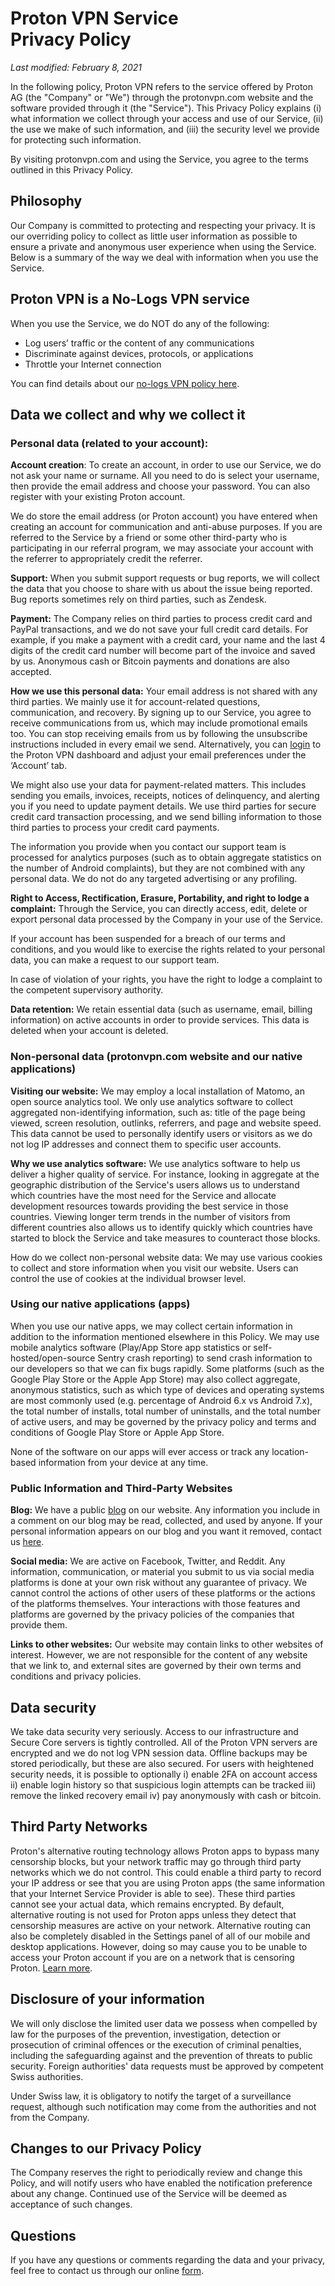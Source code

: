 Proton VPN Service  
Privacy Policy
===================================

_Last modified: February 8, 2021_

In the following policy, Proton VPN refers to the service offered by Proton AG (the "Company" or "We") through the protonvpn.com website and the software provided through it (the "Service"). This Privacy Policy explains (i) what information we collect through your access and use of our Service, (ii) the use we make of such information, and (iii) the security level we provide for protecting such information.

By visiting protonvpn.com and using the Service, you agree to the terms outlined in this Privacy Policy.

Philosophy
----------

Our Company is committed to protecting and respecting your privacy. It is our overriding policy to collect as little user information as possible to ensure a private and anonymous user experience when using the Service. Below is a summary of the way we deal with information when you use the Service.

Proton VPN is a No-Logs VPN service
-----------------------------------

When you use the Service, we do NOT do any of the following:

* Log users’ traffic or the content of any communications
* Discriminate against devices, protocols, or applications
* Throttle your Internet connection

You can find details about our [no-logs VPN policy here](https://protonvpn.com/support/no-logs-vpn/).

Data we collect and why we collect it
-------------------------------------

### Personal data (related to your account):

**Account creation**: To create an account, in order to use our Service, we do not ask your name or surname. All you need to do is select your username, then provide the email address and choose your password. You can also register with your existing Proton account.

We do store the email address (or Proton account) you have entered when creating an account for communication and anti-abuse purposes. If you are referred to the Service by a friend or some other third-party who is participating in our referral program, we may associate your account with the referrer to appropriately credit the referrer.

**Support:** When you submit support requests or bug reports, we will collect the data that you choose to share with us about the issue being reported. Bug reports sometimes rely on third parties, such as Zendesk.

**Payment:** The Company relies on third parties to process credit card and PayPal transactions, and we do not save your full credit card details. For example, if you make a payment with a credit card, your name and the last 4 digits of the credit card number will become part of the invoice and saved by us. Anonymous cash or Bitcoin payments and donations are also accepted.

**How we use this personal data:** Your email address is not shared with any third parties. We mainly use it for account-related questions, communication, and recovery. By signing up to our Service, you agree to receive communications from us, which may include promotional emails too. You can stop receiving emails from us by following the unsubscribe instructions included in every email we send. Alternatively, you can [login](https://account.protonvpn.com/login/ "Login to Proton VPN") to the Proton VPN dashboard and adjust your email preferences under the ‘Account’ tab.

We might also use your data for payment-related matters. This includes sending you emails, invoices, receipts, notices of delinquency, and alerting you if you need to update payment details. We use third parties for secure credit card transaction processing, and we send billing information to those third parties to process your credit card payments.

The information you provide when you contact our support team is processed for analytics purposes (such as to obtain aggregate statistics on the number of Android complaints), but they are not combined with any personal data. We do not do any targeted advertising or any profiling.

**Right to Access, Rectification, Erasure, Portability, and right to lodge a complaint:** Through the Service, you can directly access, edit, delete or export personal data processed by the Company in your use of the Service.

If your account has been suspended for a breach of our terms and conditions, and you would like to exercise the rights related to your personal data, you can make a request to our support team.

In case of violation of your rights, you have the right to lodge a complaint to the competent supervisory authority.

**Data retention:** We retain essential data (such as username, email, billing information) on active accounts in order to provide services. This data is deleted when your account is deleted.

### Non-personal data (protonvpn.com website and our native applications)

**Visiting our website:** We may employ a local installation of Matomo, an open source analytics tool. We only use analytics software to collect aggregated non-identifying information, such as: title of the page being viewed, screen resolution, outlinks, referrers, and page and website speed. This data cannot be used to personally identify users or visitors as we do not log IP addresses and connect them to specific user accounts.

**Why we use analytics software:** We use analytics software to help us deliver a higher quality of service. For instance, looking in aggregate at the geographic distribution of the Service's users allows us to understand which countries have the most need for the Service and allocate development resources towards providing the best service in those countries. Viewing longer term trends in the number of visitors from different countries also allows us to identify quickly which countries have started to block the Service and take measures to counteract those blocks.

How do we collect non-personal website data: We may use various cookies to collect and store information when you visit our website. Users can control the use of cookies at the individual browser level.

### Using our native applications (apps)

When you use our native apps, we may collect certain information in addition to the information mentioned elsewhere in this Policy. We may use mobile analytics software (Play/App Store app statistics or self-hosted/open-source Sentry crash reporting) to send crash information to our developers so that we can fix bugs rapidly. Some platforms (such as the Google Play Store or the Apple App Store) may also collect aggregate, anonymous statistics, such as which type of devices and operating systems are most commonly used (e.g. percentage of Android 6.x vs Android 7.x), the total number of installs, total number of uninstalls, and the total number of active users, and may be governed by the privacy policy and terms and conditions of Google Play Store or Apple App Store.

None of the software on our apps will ever access or track any location-based information from your device at any time.

### Public Information and Third-Party Websites

**Blog:** We have a public [blog](https://protonvpn.com/blog/) on our website. Any information you include in a comment on our blog may be read, collected, and used by anyone. If your personal information appears on our blog and you want it removed, contact us [here](https://protonvpn.com/support-form "Contact our support").

**Social media:** We are active on Facebook, Twitter, and Reddit. Any information, communication, or material you submit to us via social media platforms is done at your own risk without any guarantee of privacy. We cannot control the actions of other users of these platforms or the actions of the platforms themselves. Your interactions with those features and platforms are governed by the privacy policies of the companies that provide them.

**Links to other websites:** Our website may contain links to other websites of interest. However, we are not responsible for the content of any website that we link to, and external sites are governed by their own terms and conditions and privacy policies.

Data security
-------------

We take data security very seriously. Access to our infrastructure and Secure Core servers is tightly controlled. All of the Proton VPN servers are encrypted and we do not log VPN session data. Offline backups may be stored periodically, but these are also secured. For users with heightened security needs, it is possible to optionally i) enable 2FA on account access ii) enable login history so that suspicious login attempts can be tracked iii) remove the linked recovery email iv) pay anonymously with cash or bitcoin.

Third Party Networks
--------------------

Proton's alternative routing technology allows Proton apps to bypass many censorship blocks, but your network traffic may go through third party networks which we do not control. This could enable a third party to record your IP address or see that you are using Proton apps (the same information that your Internet Service Provider is able to see). These third parties cannot see your actual data, which remains encrypted. By default, alternative routing is not used for Proton apps unless they detect that censorship measures are active on your network. Alternative routing can also be completely disabled in the Settings panel of all of our mobile and desktop applications. However, doing so may cause you to be unable to access your Proton account if you are on a network that is censoring Proton. [Learn more](https://proton.me/news/anti-censorship-alternative-routing).

Disclosure of your information
------------------------------

We will only disclose the limited user data we possess when compelled by law for the purposes of the prevention, investigation, detection or prosecution of criminal offences or the execution of criminal penalties, including the safeguarding against and the prevention of threats to public security. Foreign authorities' data requests must be approved by competent Swiss authorities.

Under Swiss law, it is obligatory to notify the target of a surveillance request, although such notification may come from the authorities and not from the Company.

Changes to our Privacy Policy
-----------------------------

The Company reserves the right to periodically review and change this Policy, and will notify users who have enabled the notification preference about any change. Continued use of the Service will be deemed as acceptance of such changes.

Questions
---------

If you have any questions or comments regarding the data and your privacy, feel free to contact us through our online [form](https://protonvpn.com/support-form "Contact our support").
